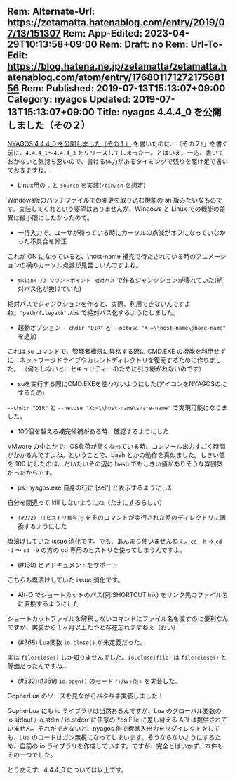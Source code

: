 Rem: Alternate-Url: https://zetamatta.hatenablog.com/entry/2019/07/13/151307
Rem: App-Edited: 2023-04-29T10:13:58+09:00
Rem: Draft: no
Rem: Url-To-Edit: https://blog.hatena.ne.jp/zetamatta/zetamatta.hatenablog.com/atom/entry/17680117127217568156
Rem: Published: 2019-07-13T15:13:07+09:00
Category: nyagos
Updated: 2019-07-13T15:13:07+09:00
Title:  nyagos 4.4.4_0 を公開しました（その２）
---
[NYAGOS 4.4.4_0 を公開しました（その１）](http://zetamatta.hatenablog.com/entry/2019/05/30/121052)
を書いたのに、「（その２）」を書く前に、`4.4.4_1`～`4.4.4_3` をリリースしてしまったー。とはいえ、一応、書いておかないと気持ち悪いので、書ける体力があるタイミングで残りを駆け足で書いておきますね。

* Linux用の `.` と `source` を実装(`/bin/sh` を想定)

Windows版のバッチファイルでの変更を取り込む機能の sh 版みたいなものです。実装してくれという要望はありませんが、Windows と Linux での機能の差異は最小限にしたかったので。

* 一行入力で、ユーザが待っている時にカーソルの点滅がオフになっていなかった不具合を修正

これが ON になっていると、\\host-name 補完で待たされている時のアニメーションの横のカーソル点滅が見苦しいんですよね。

* `mklink /J マウントポイント 相対パス` で作るジャンクションが壊れていた(絶対パス化が抜けていた)

相対パスでジャンクションを作ると、実際、利用できないんですよね。`"path/filepath".Abs` で絶対パス化するようにしました。

* 起動オプション `--chdir "DIR"` と `--netuse "X:=\\host-name\share-name"` を追加

これは `su` コマンドで、管理者権限に昇格する際に CMD.EXE の機能を利用せずに、ネットワークドライブやカレントディレクトリを復元するために作りました。
（何もしないと、セキュリティーのために引き継がれないのです）

* suを実行する際にCMD.EXEを使わないようにした(アイコンをNYAGOSのにするため)

 `--chdir "DIR"` と `--netuse "X:=\\host-name\share-name"` で実現可能になりました。

* 100個を越える補完候補がある時、確認するようにした

VMware の中とかで、OS負荷が高くなっている時、コンソール出力すごく時間がかかるんですよね。ということで、bash とかの動作を真似ました。しきい値を 100 にしたのは、だいたいその辺に bash でもしきい値がありそうな雰囲気だったからです。

* ps: nyagos.exe 自身の行に [self] と表示するようにした

自分を間違って kill しないようにね（たまにするらしい）

* `(#272) !(ヒストリ番号)@` をそのコマンドが実行された時のディレクトリに置換するようにした

塩漬けしていた issue 消化です。でも、あんまり使いませんねぇ。`cd -h` → `cd -1` ～ `cd -9` の方の cd 専用のヒストリを使ってしまうんですよ。

* (#130) ヒアドキュメントをサポート

こちらも塩漬けしていた issue 消化です。

* Alt-O でショートカットのパス(例:SHORTCUT.lnk) をリンク先のファイル名に置換するようにした

ショートカットファイルを解釈しないコマンドにファイル名を渡すのに便利なんですが、実装から１ヶ月以上たつと存在忘れますねぇ（おい）

* (#368) Lua関数 `io.close()` が未定義だった。

実は `file:close()` しか知りませんでした。`io.close(file)` は `file:close()` と等価だったんですね…

* (#332)(#369) `io.open()` のモード r+/w+/a+ を実装した。

GopherLua のソースを見ながら<del>パクりま</del>実装しました！

GopherLua にも io ライブラリは当然あるんですが、Lua のグローバル変数の io.stdout / io.stdin / io.stderr に任意の *os.File に差し替える API は提供されていません。それができないと、nyagos 側で標準入出力をリダイレクトをしても、Lua のコードはガン無視になってしまいます。そうならないようにするため、自前の io ライブラリを作成しています。ですが、完全とはいかず、本件もその一つでした。

とりあえず、4.4.4_0 については以上です。
